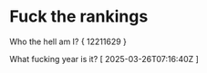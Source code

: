 # Fuck the rankings

Who the hell am I?
{ 12211629 }

What fucking year is it?
[ 2025-03-26T07:16:40Z ]
